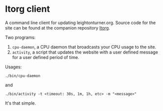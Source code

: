 ltorg client
============

A command line client for updating leightonturner.org. Source code for the site
can be found at the companion repository [ltorg](https://github.com/leighton/ltorg).

Two programs:

1. `cpu-daemon`, a CPU daemon that broadcasts your CPU usage to the site.
2. `activity`, a script that updates the website with a user defined message for a
user defined period of time.


Usages: 

    ./bin/cpu-daemon

and

    ./bin/activity -t <timeout: 30s, 1m, 1h, etc> -m "<message>"

It's that simple.



